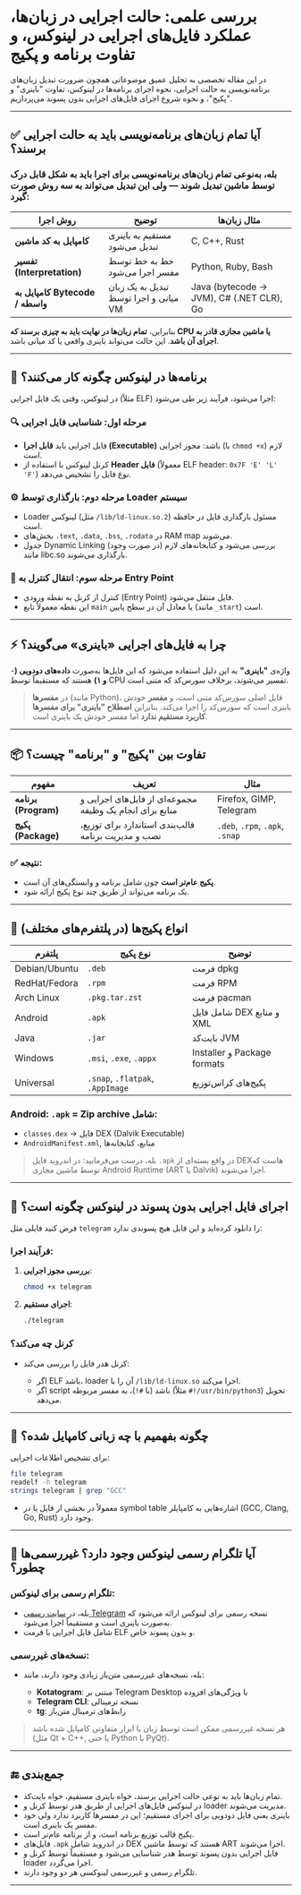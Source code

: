 # بررسی علمی: حالت اجرایی در زبان‌ها، عملکرد فایل‌های اجرایی در لینوکس، و تفاوت برنامه و پکیج

در این مقاله تخصصی به تحلیل عمیق موضوعاتی همچون ضرورت تبدیل زبان‌های برنامه‌نویسی به حالت اجرایی، نحوه اجرای برنامه‌ها در لینوکس، تفاوت "باینری" و "پکیج"، و نحوه شروع اجرای فایل‌های اجرایی بدون پسوند می‌پردازیم.

---

## ✅ آیا تمام زبان‌های برنامه‌نویسی باید به حالت اجرایی برسند؟

### بله، به‌نوعی **تمام زبان‌های برنامه‌نویسی برای اجرا باید به شکل قابل درک توسط ماشین** تبدیل شوند — ولی این تبدیل می‌تواند به سه روش صورت گیرد:

| روش اجرا                        | توضیح                                 | مثال زبان‌ها                             |
| ------------------------------- | ------------------------------------- | ---------------------------------------- |
| **کامپایل به کد ماشین**         | مستقیم به باینری تبدیل می‌شود         | C, C++, Rust                             |
| **تفسیر (Interpretation)**      | خط به خط توسط مفسر اجرا می‌شود        | Python, Ruby, Bash                       |
| **کامپایل به Bytecode / واسطه** | تبدیل به یک زبان میانی و اجرا توسط VM | Java (bytecode → JVM), C# (.NET CLR), Go |

بنابراین، **تمام زبان‌ها در نهایت باید به چیزی برسند که CPU یا ماشین مجازی قادر به اجرای آن باشد**. این حالت می‌تواند باینری واقعی یا کد میانی باشد.

---

## 🧠 برنامه‌ها در لینوکس چگونه کار می‌کنند؟

در لینوکس، وقتی یک فایل اجرایی (مثلاً ELF) اجرا می‌شود، فرآیند زیر طی می‌شود:

### 🔍 مرحله اول: شناسایی فایل اجرایی

* فایل اجرایی باید **قابل اجرا (Executable)** باشد: مجوز اجرایی (با `chmod +x`) لازم است.
* کرنل لینوکس با استفاده از **Header فایل** (معمولاً ELF header: `0x7F 'E' 'L' 'F'`) نوع فایل را تشخیص می‌دهد.

### ⚙️ مرحله دوم: بارگذاری توسط Loader سیستم

* Loader لینوکس (مثل `/lib/ld-linux.so.2`) مسئول بارگذاری فایل در حافظه است.
* بخش‌های `.text`, `.data`, `.bss`, `.rodata` در RAM map می‌شوند.
* جدول Dynamic Linking (در صورت وجود) بررسی می‌شود و کتابخانه‌های لازم مانند libc.so بارگذاری می‌شوند.

### 🧩 مرحله سوم: انتقال کنترل به Entry Point

* کنترل از کرنل به نقطه ورودی (Entry Point) فایل منتقل می‌شود.
* این نقطه معمولاً تابع `main` یا معادل آن در سطح پایین (مانند `_start`) است.

---

## ⚡ چرا به فایل‌های اجرایی «باینری» می‌گویند؟

واژه‌ی **"باینری"** به این دلیل استفاده می‌شود که این فایل‌ها به‌صورت **داده‌های دودویی (۰ و ۱)** هستند که مستقیماً توسط CPU تفسیر می‌شوند، برخلاف سورس‌کد که متنی است.

> در **مفسرها** (مانند Python)، فایل اصلی سورس‌کد متنی است، و **مفسر** خودش باینری است که سورس‌کد را اجرا می‌کند. بنابراین **اصطلاح "باینری" برای مفسرها کاربرد مستقیم ندارد** اما مفسر خودش یک باینری است.

---

## 📦 تفاوت بین "پکیج" و "برنامه" چیست؟

| مفهوم                | تعریف                                                    | مثال                            |
| -------------------- | -------------------------------------------------------- | ------------------------------- |
| **برنامه (Program)** | مجموعه‌ای از فایل‌های اجرایی و منابع برای انجام یک وظیفه | Firefox, GIMP, Telegram         |
| **پکیج (Package)**   | قالب‌بندی استاندارد برای توزیع، نصب و مدیریت برنامه      | `.deb`, `.rpm`, `.apk`, `.snap` |

### ✅ نتیجه:

* **پکیج عام‌تر است** چون شامل برنامه و وابستگی‌های آن است.
* یک برنامه می‌تواند از طریق چند نوع پکیج ارائه شود.

---

## 🧩 انواع پکیج‌ها (در پلتفرم‌های مختلف)

| پلتفرم        | نوع پکیج                         | توضیح                       |
| ------------- | -------------------------------- | --------------------------- |
| Debian/Ubuntu | `.deb`                           | فرمت dpkg                   |
| RedHat/Fedora | `.rpm`                           | فرمت RPM                    |
| Arch Linux    | `.pkg.tar.zst`                   | فرمت pacman                 |
| Android       | `.apk`                           | شامل فایل DEX و منابع XML   |
| Java          | `.jar`                           | بایت‌کد JVM                 |
| Windows       | `.msi`, `.exe`, `.appx`          | Installer و Package formats |
| Universal     | `.snap`, `.flatpak`, `.AppImage` | پکیج‌های کراس‌توزیع         |

### Android: `.apk` = Zip archive شامل:

* `classes.dex` → فایل DEX (Dalvik Executable)
* `AndroidManifest.xml`, منابع، کتابخانه‌ها

> بله، درست می‌فرمایید: در اندروید فایل `.apk` در واقع بسته‌ای از DEXهاست که توسط ماشین مجازی Android Runtime (ART یا Dalvik) اجرا می‌شوند.

---

## 🚀 اجرای فایل اجرایی بدون پسوند در لینوکس چگونه است؟

فرض کنید فایلی مثل `telegram` را دانلود کرده‌اید و این فایل هیچ پسوندی ندارد:

### فرآیند اجرا:

1. **بررسی مجوز اجرایی**:

   ```bash
   chmod +x telegram
   ```
2. **اجرای مستقیم**:

   ```bash
   ./telegram
   ```

### کرنل چه می‌کند؟

* کرنل هدر فایل را بررسی می‌کند:

  * اگر ELF باشد، loader آن را با `/lib/ld-linux.so` اجرا می‌کند.
  * اگر script باشد (با `#!`)، به مفسر مربوطه (مثلاً `#!/usr/bin/python3`) تحویل می‌دهد.

---

## 🔎 چگونه بفهمیم با چه زبانی کامپایل شده؟

برای تشخیص اطلاعات اجرایی:

```bash
file telegram
readelf -h telegram
strings telegram | grep "GCC"
```

* معمولاً در بخشی از فایل یا در symbol table اشاره‌هایی به کامپایلر (GCC, Clang, Go, Rust) وجود دارد.

---

## 📲 آیا تلگرام رسمی لینوکس وجود دارد؟ غیررسمی‌ها چطور؟

### تلگرام رسمی برای لینوکس:

* بله، در [سایت رسمی Telegram](https://desktop.telegram.org) نسخه رسمی برای لینوکس ارائه می‌شود که به‌صورت باینری است و مستقیماً اجرا می‌شود.
* شامل فایل اجرایی با فرمت ELF و بدون پسوند خاص.

### نسخه‌های غیررسمی:

* بله، نسخه‌های غیررسمی متن‌باز زیادی وجود دارند، مانند:

  * **Kotatogram**: مبتنی بر Telegram Desktop با ویژگی‌های افزوده
  * **Telegram CLI**: نسخه ترمینالی
  * **tg**: رابط‌های ترمینال متن‌باز

> هر نسخه غیررسمی ممکن است توسط زبان یا ابزار متفاوتی کامپایل شده باشد (مثل Qt + C++, یا حتی Python با PyQt).

---

## 🔚 جمع‌بندی

* تمام زبان‌ها باید به نوعی حالت اجرایی برسند، خواه باینری مستقیم، خواه بایت‌کد.
* در لینوکس فایل‌های اجرایی از طریق هدر توسط کرنل و loader مدیریت می‌شوند.
* باینری یعنی فایل دودویی برای اجرای مستقیم؛ این در مفسرها کاربرد ندارد ولی خود مفسر یک باینری است.
* پکیج قالب توزیع برنامه است، و از برنامه عام‌تر است.
* فایل‌های `.apk` در اندروید شامل DEX هستند که توسط ماشین ART اجرا می‌شوند.
* فایل اجرایی بدون پسوند توسط هدر شناسایی می‌شود و مستقیماً توسط کرنل و loader اجرا می‌گردد.
* تلگرام رسمی و غیررسمی لینوکسی هر دو وجود دارند.

---
